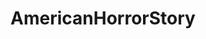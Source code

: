 ---
title: AmericanHorrorStory
crosslinks:
- youtubefactsbot
- u_imguralbumbot
- anti_gif_bot
- youtubot
- autotldr
- rupaulsdragrace
- AHS
- livven
- john_yukis_bots
- pics
- The_Donald
- RPDRDRAMA
- Feud
- SLBMLQ
- ASOUE
- PublicFreakout
- OopsDidntMeanTo
- 911FOX
- feudfx
- unexpectedhogwarts
---